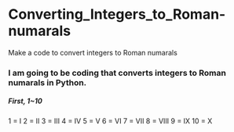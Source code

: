 # Converting_Integers_to_Roman-numarals
Make a code to convert integers to Roman numarals

### I am going to be coding that converts integers to Roman numarals in Python.

##### First, 1~10

1 = I
2 = II
3 = III
4 = IV
5 = V
6 = VI
7 = VII
8 = VIII
9 = IX
10 = X
